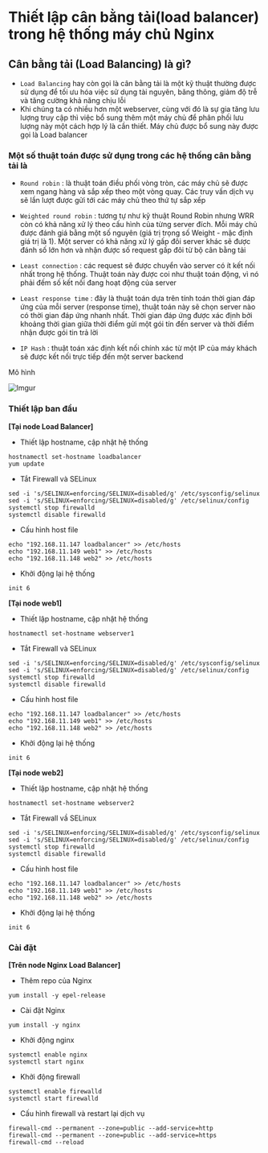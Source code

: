 # Thiết lập cân bằng tải(load balancer) trong hệ thống máy chủ Nginx

## Cân bằng tải (Load Balancing) là gì?
 * `Load Balancing` hay còn gọi là cân bằng tải là một kỹ thuật thường được sử dụng để tối ưu hóa việc sử dụng tài nguyên, băng thông, giảm độ trễ và tăng cường khả năng chịu lỗi
 * Khi chúng ta có nhiều hơn một webserver, cùng với đó là sự gia tăng lưu lượng truy cập thì việc bổ sung thêm một máy chủ để phân phối lưu lượng này một cách hợp lý là cần thiết. Máy chủ được bổ sung này được gọi là Load balancer

### Một số thuật toán được sử dụng trong các hệ thống cân bằng tải là
 * `Round robin` : là thuật toán điều phối vòng tròn, các máy chủ sẽ được xem ngang hàng và sắp xếp theo một vòng quay. Các truy vấn dịch vụ sẽ lần lượt được gửi tới các máy chủ theo thứ tự sắp xếp

 * `Weighted round robin` : tương tự như kỹ thuật Round Robin nhưng WRR còn có khả năng xử lý theo cấu hình của từng server đích. Mỗi máy chủ được đánh giá bằng một số nguyên (giá trị trọng số Weight - mặc định giá trị là 1). Một server có khả năng xử lý gấp đôi server khác sẽ được đánh số lớn hơn và nhận được số request gấp đôi từ bộ cân bằng tải
 * `Least connection` : các request sẽ được chuyển vào server có ít kết nối nhất trong hệ thống. Thuật toán này được coi như thuật toán động, vì nó phải đếm số kết nối đang hoạt động của server
 * `Least response time` : đây là thuật toán dựa trên tính toán thời gian đáp ứng của mỗi server (response time), thuật toán này sẽ chọn server nào có thời gian đáp ứng nhanh nhất. Thời gian đáp ứng được xác định bởi khoảng thời gian giữa thời điểm gửi một gói tín đến server và thời điểm nhận được gói tin trả lời 
 * `IP Hash` : thuật toán xác định kết nối chính xác từ một IP của máy khách sẽ được kết nối trực tiếp đến một server backend

Mô hình

![Imgur](https://i.imgur.com/UnQVVNu.png)

### Thiết lập ban đầu
**[Tại node Load Balancer]**

 * Thiết lập hostname, cập nhật hệ thống

```
hostnamectl set-hostname loadbalancer
yum update
```

 * Tắt Firewall và SELinux

```
sed -i 's/SELINUX=enforcing/SELINUX=disabled/g' /etc/sysconfig/selinux
sed -i 's/SELINUX=enforcing/SELINUX=disabled/g' /etc/selinux/config
systemctl stop firewalld
systemctl disable firewalld
```

 * Cấu hình host file

```
echo "192.168.11.147 loadbalancer" >> /etc/hosts
echo "192.168.11.149 web1" >> /etc/hosts
echo "192.168.11.148 web2" >> /etc/hosts
```

 * Khởi động lại hệ thống

`init 6`

**[Tại node web1]**

 * Thiết lập hostname, cập nhật hệ thống

`hostnamectl set-hostname webserver1`

 * Tắt Firewall và SELinux

```
sed -i 's/SELINUX=enforcing/SELINUX=disabled/g' /etc/sysconfig/selinux
sed -i 's/SELINUX=enforcing/SELINUX=disabled/g' /etc/selinux/config
systemctl stop firewalld
systemctl disable firewalld
```

 * Cấu hình host file

```
echo "192.168.11.147 loadbalancer" >> /etc/hosts
echo "192.168.11.149 web1" >> /etc/hosts
echo "192.168.11.148 web2" >> /etc/hosts
```

 * Khởi động lại hệ thống

`init 6`

**[Tại node web2]**

 * Thiết lập hostname, cập nhật hệ thống

`hostnamectl set-hostname webserver2`

 * Tắt Firewall vầ SELinux

```
sed -i 's/SELINUX=enforcing/SELINUX=disabled/g' /etc/sysconfig/selinux
sed -i 's/SELINUX=enforcing/SELINUX=disabled/g' /etc/selinux/config
systemctl stop firewalld
systemctl disable firewalld
```

 * Cấu hình host file

```
echo "192.168.11.147 loadbalancer" >> /etc/hosts
echo "192.168.11.149 web1" >> /etc/hosts
echo "192.168.11.148 web2" >> /etc/hosts
```

 * Khởi động lại hệ thống

`init 6`

### Cài đặt
**[Trên node Nginx Load Balancer]**

 * Thêm repo của Nginx

`yum install -y epel-release`

 * Cài đặt Nginx

`yum install -y nginx`

 * Khởi động nginx

```
systemctl enable nginx
systemctl start nginx
```

 * Khởi động firewall

```
systemctl enable firewalld
systemctl start firewalld
```

 * Cấu hình firewall và restart lại dịch vụ

```
firewall-cmd --permanent --zone=public --add-service=http
firewall-cmd --permanent --zone=public --add-service=https
firewall-cmd --reload
```

